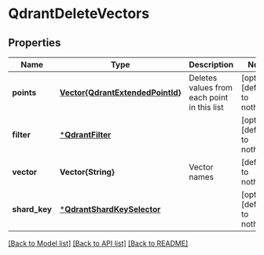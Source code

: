 # QdrantDeleteVectors


## Properties
Name | Type | Description | Notes
------------ | ------------- | ------------- | -------------
**points** | [**Vector{QdrantExtendedPointId}**](QdrantExtendedPointId.md) | Deletes values from each point in this list | [optional] [default to nothing]
**filter** | [***QdrantFilter**](QdrantFilter.md) |  | [optional] [default to nothing]
**vector** | **Vector{String}** | Vector names | [default to nothing]
**shard_key** | [***QdrantShardKeySelector**](QdrantShardKeySelector.md) |  | [optional] [default to nothing]


[[Back to Model list]](../README.md#models) [[Back to API list]](../README.md#api-endpoints) [[Back to README]](../README.md)



